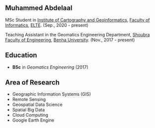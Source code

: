 ## Muhammed Abdelaal


MSc Student in [Institute of Cartography and Geoinformatics](http://lazarus.elte.hu/index-e.html), [Faculty of Informatics](https://www.inf.elte.hu/en/), [ELTE](https://www.elte.hu/en/). (Sep., 2020 - present)

Teaching Assistant in the Geomatics Engineering Department, [Shoubra Faculty of Engineering](https://www.feng.bu.edu.eg/en/), [Benha University](https://bu.edu.eg/en/). (Nov., 2017 - present)


## Education 

- **BSc** in _Geomatics Engineering_ (2017)

## Area of Research 

- Geographic Information Systems (GIS)
- Remote Sensing
- Geospatial Data Science 
- Spatial Big Data
- Cloud Computing 
-  Google Earth Engine

